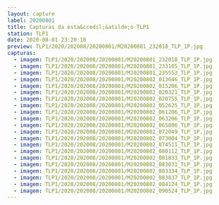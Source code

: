 ```yaml
---
layout: capture
label: 20200801
title: Capturas da esta&ccedil;&atilde;o TLP1
station: TLP1
date: 2020-08-01 23:20:18
preview: TLP1/2020/202008/20200801/M20200801_232018_TLP_1P.jpg
capturas:
  - imagem: TLP1/2020/202008/20200801/M20200801_232018_TLP_1P.jpg
  - imagem: TLP1/2020/202008/20200801/M20200801_233105_TLP_1P.jpg
  - imagem: TLP1/2020/202008/20200801/M20200801_235553_TLP_1P.jpg
  - imagem: TLP1/2020/202008/20200801/M20200802_013646_TLP_1P.jpg
  - imagem: TLP1/2020/202008/20200801/M20200802_015206_TLP_1P.jpg
  - imagem: TLP1/2020/202008/20200801/M20200802_020321_TLP_1P.jpg
  - imagem: TLP1/2020/202008/20200801/M20200802_020755_TLP_1P.jpg
  - imagem: TLP1/2020/202008/20200801/M20200802_052625_TLP_1P.jpg
  - imagem: TLP1/2020/202008/20200801/M20200802_061206_TLP_1P.jpg
  - imagem: TLP1/2020/202008/20200801/M20200802_063206_TLP_1P.jpg
  - imagem: TLP1/2020/202008/20200801/M20200802_065806_TLP_1P.jpg
  - imagem: TLP1/2020/202008/20200801/M20200802_072049_TLP_1P.jpg
  - imagem: TLP1/2020/202008/20200801/M20200802_073004_TLP_1P.jpg
  - imagem: TLP1/2020/202008/20200801/M20200802_074511_TLP_1P.jpg
  - imagem: TLP1/2020/202008/20200801/M20200802_080112_TLP_1P.jpg
  - imagem: TLP1/2020/202008/20200801/M20200802_081833_TLP_1P.jpg
  - imagem: TLP1/2020/202008/20200801/M20200802_083031_TLP_1P.jpg
  - imagem: TLP1/2020/202008/20200801/M20200802_083334_TLP_1P.jpg
  - imagem: TLP1/2020/202008/20200801/M20200802_083837_TLP_1P.jpg
  - imagem: TLP1/2020/202008/20200801/M20200802_084124_TLP_1P.jpg
  - imagem: TLP1/2020/202008/20200801/M20200802_090524_TLP_1P.jpg
---
```

